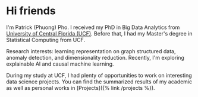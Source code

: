 # Hi friends

I'm Patrick (Phuong) Pho. I received my PhD in Big Data Analytics from [University of Central Florida (UCF)](https://sciences.ucf.edu/statistics/). Before that, I had my Master's degree in Statistical Computing from UCF.

Research interests: learning representation on graph structured data, anomaly detection, and dimensionality reduction. Recently, I'm exploring explainable AI and causal machine learning. 

During my study at UCF, I had plenty of opportunities to work on interesting data science projects. You can find the summarized results of my academic as well as personal works in [Projects]({% link /projects %}).
